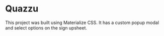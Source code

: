 # Quazzu

This project was built using Materialize CSS. It has a custom popup modal and select options on the sign upsheet. 
